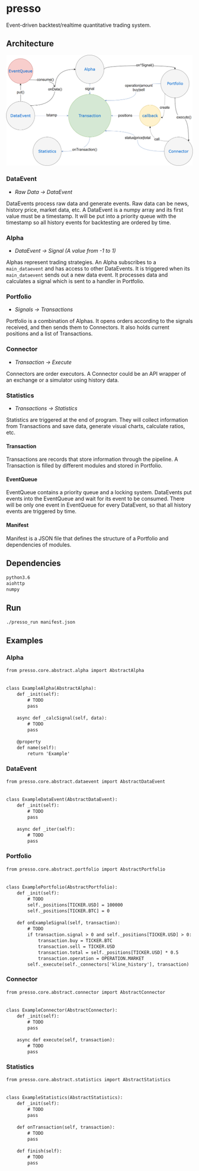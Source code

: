 # presso
Event-driven backtest/realtime quantitative trading system.

## Architecture
![Pipeline](data/image/architecture.png)

### DataEvent
- *Raw Data -> DataEvent*

DataEvents process raw data and generate events. Raw data can be news, history price, market data, etc. A DataEvent is a numpy array and its first value must be a timestamp. It will be put into a priority queue with the timestamp so all history events for backtesting are ordered by time.

### Alpha
- *DataEvent -> Signal (A value from -1 to 1)*

Alphas represent trading strategies. An Alpha subscribes to a `main_dataevent` and has access to other DataEvents. It is triggered when its `main_dataevent` sends out a new data event. It processes data and calculates a signal which is sent to a handler in Portfolio.

### Portfolio
- *Signals -> Transactions*

Portfolio is a combination of Alphas. It opens orders according to the signals received, and then sends them to Connectors. It also holds current positions and a list of Transactions.

### Connector
- *Transaction -> Execute*

Connectors are order executors. A Connector could be an API wrapper of an exchange or a simulator using history data.

### Statistics
- *Transactions -> Statistics*

Statistics are triggered at the end of program. They will collect information from Transactions and save data, generate visual charts, calculate ratios, etc.

#### Transaction
Transactions are records that store information through the pipeline. A Transaction is filled by different modules and stored in Portfolio. 

#### EventQueue
EventQueue contains a priority queue and a locking system. DataEvents put events into the EventQueue and wait for its event to be consumed. There will be only one event in EventQueue for every DataEvent, so that all history events are triggered by time.

#### Manifest
Manifest is a JSON file that defines the structure of a Portfolio and dependencies of modules.

## Dependencies
    python3.6
    aiohttp
    numpy

## Run
    ./presso_run manifest.json

## Examples

### Alpha
```
from presso.core.abstract.alpha import AbstractAlpha


class ExampleAlpha(AbstractAlpha):
    def _init(self):
        # TODO
        pass

    async def _calcSignal(self, data):
        # TODO
        pass

    @property
    def name(self):
        return 'Example'
```

### DataEvent
```
from presso.core.abstract.dataevent import AbstractDataEvent


class ExampleDataEvent(AbstractDataEvent):
    def _init(self):
        # TODO
        pass

    async def _iter(self):
        # TODO
        pass
```

### Portfolio
```
from presso.core.abstract.portfolio import AbstractPortfolio


class ExamplePortfolio(AbstractPortfolio):
    def _init(self):
        # TODO
        self._positions[TICKER.USD] = 100000
        self._positions[TICKER.BTC] = 0

    def onExampleSignal(self, transaction):
        # TODO
        if transaction.signal > 0 and self._positions[TICKER.USD] > 0:
            transaction.buy = TICKER.BTC
            transaction.sell = TICKER.USD
            transaction.total = self._positions[TICKER.USD] * 0.5
            transaction.operation = OPERATION.MARKET
        self._execute(self._connectors['kline_history'], transaction)
```

### Connector
```
from presso.core.abstract.connector import AbstractConnector


class ExampleConnector(AbstractConnector):
    def _init(self):
        # TODO
        pass

    async def execute(self, transaction):
        # TODO
        pass
```

### Statistics
```
from presso.core.abstract.statistics import AbstractStatistics


class ExampleStatistics(AbstractStatistics):
    def _init(self):
        # TODO
        pass

    def onTransaction(self, transaction):
        # TODO
        pass

    def finish(self):
        # TODO
        pass
```
